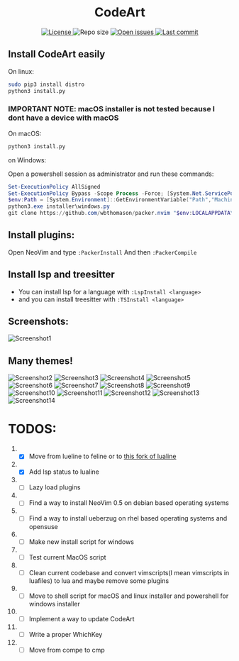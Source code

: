 <h1 align="center">CodeArt</h1>


<div align="center">
  <a href="https://github.com/artart222/CodeArt/blob/main/LICENSE">
    <img src="https://img.shields.io/github/license/artart222/CodeArt?color=important&style=flat-square" alt="License">
  </a>

  <img src="https://img.shields.io/github/repo-size/artart222/CodeArt?style=flat-square" alt="Repo size">

  <!--
  <a href="https://discordapp.com/channels/875388658637754428">
    <img src="https://img.shields.io/discord/875388658637754428?style=flat-square" alt="Discord server">
  </a>
  -->

  <a href="https://github.com/artart222/CodeArt/issues">
    <img src="https://img.shields.io/github/issues/artart222/CodeArt?color=ff0000&style=flat-square" alt="Open issues">
  </a>

  <a href="https://github.com/artart222/CodeArt/pulse">
    <img src="https://img.shields.io/github/last-commit/artart222/CodeArt?color=blueviolet&style=flat-square" alt="Last commit">
  </a>
</div>


## Install CodeArt easily

On linux:
```bash
sudo pip3 install distro
python3 install.py
```

### IMPORTANT NOTE: macOS installer is not tested because I dont have a device with macOS</h3>

On macOS:
```bash
python3 install.py
```

on Windows:

Open a powershell session as administrator and run these commands:

```powershell
Set-ExecutionPolicy AllSigned
Set-ExecutionPolicy Bypass -Scope Process -Force; [System.Net.ServicePointManager]::SecurityProtocol = [System.Net.ServicePointManager]::SecurityProtocol -bor 3072; iex ((New-Object System.Net.WebClient).DownloadString('https://community.chocolatey.org/install.ps1'))
$env:Path = [System.Environment]::GetEnvironmentVariable("Path","Machine") + ";" + [System.Environment]::GetEnvironmentVariable("Path","User") 
python3.exe installer\windows.py
git clone https://github.com/wbthomason/packer.nvim "$env:LOCALAPPDATA\nvim-data\site\pack\packer\start\packer.nvim"
```

## Install plugins:

Open NeoVim and type `:PackerInstall`
And then `:PackerCompile`

## Install lsp and treesitter

* You can install lsp for a language with `:LspInstall <language>`
* and you can install treesitter with `:TSInstall <language>`

## Screenshots:

![Screenshot1](/utils/media/Screenshot1.png "Screenshots1")

## Many themes!

![Screenshot2](/utils/media/Screenshot2.png "Screenshots2")
![Screenshot3](/utils/media/Screenshot3.png "Screenshots3")
![Screenshot4](/utils/media/Screenshot4.png "Screenshots4")
![Screenshot5](/utils/media/Screenshot5.png "Screenshots5")
![Screenshot6](/utils/media/Screenshot6.png "Screenshots6")
![Screenshot7](/utils/media/Screenshot7.png "Screenshots7")
![Screenshot8](/utils/media/Screenshot8.png "Screenshots8")
![Screenshot9](/utils/media/Screenshot9.png "Screenshots9")
![Screenshot10](/utils/media/Screenshot10.png "Screenshots10")
![Screenshot11](/utils/media/Screenshot11.png "Screenshots11")
![Screenshot12](/utils/media/Screenshot12.png "Screenshots12")
![Screenshot13](/utils/media/Screenshot13.png "Screenshots13")
![Screenshot14](/utils/media/Screenshot14.png "Screenshots14")

# TODOS:

1. - [x] Move from lueline to feline or to [this fork of lualine](https://github.com/shadmansaleh/lualine.nvim)
2. - [x] Add lsp status to lualine
3. - [ ] Lazy load plugins
4. - [ ] Find a way to install NeoVim 0.5 on debian based operating systems
5. - [ ] Find a way to install ueberzug on rhel based operating systems and opensuse
6. - [ ] Make new install script for windows
7. - [ ] Test current MacOS script
8. - [ ] Clean current codebase and convert vimscripts(I mean vimscripts in luafiles) to lua and maybe remove some plugins
9. - [ ] Move to shell script for macOS and linux installer and powershell for windows installer
10. - [ ] Implement a way to update CodeArt
11. - [ ] Write a proper WhichKey
12. - [ ] Move from compe to cmp
